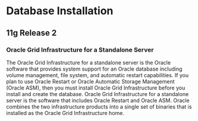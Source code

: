 # Database Installation

## 11g Release 2

### Oracle Grid Infrastructure for a Standalone Server

The Oracle Grid Infrastructure for a standalone server is the Oracle software that provides system support for an Oracle database including volume management, file system, and automatic restart capabilities.
If you plan to use Oracle Restart or Oracle Automatic Storage Management (Oracle ASM), then you must install Oracle Grid Infrastructure before you install and create the database.
Oracle Grid Infrastructure for a standalone server is the software that includes Oracle Restart and Oracle ASM.
Oracle combines the two infrastructure products into a single set of binaries that is installed as the Oracle Grid Infrastructure home.

